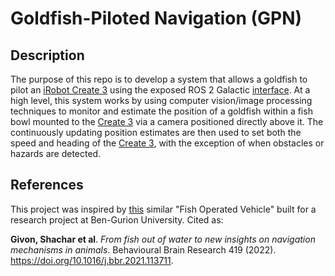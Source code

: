 # Goldfish-Piloted Navigation (GPN)

## Description
  
The purpose of this repo is to develop a system that allows a goldfish to pilot an [iRobot Create 3](https://edu.irobot.com/what-we-offer/create3) using the exposed ROS 2 Galactic [interface](https://iroboteducation.github.io/create3_docs/api/ros2/). At a high level, this system works by using computer vision/image processing techniques to monitor and estimate the position of a goldfish within a fish bowl mounted to the [Create 3](https://edu.irobot.com/what-we-offer/create3) via a camera positioned directly above it. The continuously updating position estimates are then used to set both the speed and heading of the [Create 3](https://edu.irobot.com/what-we-offer/create3), with the exception of when obstacles or hazards are detected.

## References
  
This project was inspired by [this](https://doi.org/10.1016/j.bbr.2021.113711) similar "Fish Operated Vehicle" built for a research project at Ben-Gurion University. Cited as:  
  
  **Givon, Shachar et al**. *From fish out of water to new insights on navigation mechanisms in animals*. Behavioural Brain Research 419 (2022). https://doi.org/10.1016/j.bbr.2021.113711.
